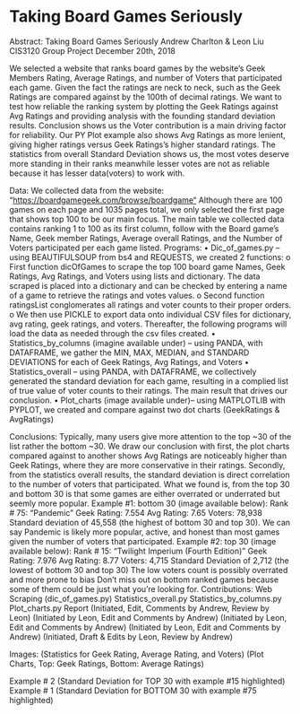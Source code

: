 # Taking Board Games Seriously

Abstract:
Taking Board Games Seriously
Andrew Charlton & Leon Liu CIS3120 Group Project December 20th, 2018

We selected a website that ranks board games by the website’s Geek Members Rating, Average Ratings, and number of Voters that participated each game. Given the fact the ratings are neck to neck, such as the Geek Ratings are compared against by the 100th of decimal ratings. We want to test how reliable the ranking system by plotting the Geek Ratings against Avg Ratings and providing analysis with the founding standard deviation results. Conclusion shows us the Voter contribution is a main driving factor for reliability. Our PY Plot example also shows Avg Ratings as more lenient, giving higher ratings versus Geek Ratings’s higher standard ratings. The statistics from overall Standard Deviation shows us, the most votes deserve more standing in their ranks meanwhile lesser votes are not as reliable because it has lesser data(voters) to work with.

Data:
We collected data from the website: “https://boardgamegeek.com/browse/boardgame“ Although there are 100 games on each page and 1035 pages total, we only selected the
first page that shows top 100 to be our main focus. The main table we collected data contains ranking 1 to 100 as its first column, follow with the Board game’s Name, Geek member Ratings, Average overall Ratings, and the Number of Voters participated per each game listed.
Programs:
• Dic_of_games.py – using BEAUTIFULSOUP from bs4 and REQUESTS, we created 2 functions:
o First function dicOfGames to scrape the top 100 board game Names, Geek Ratings, Avg Ratings, and Voters using lists and dictionary. The data scraped is placed into a dictionary and can be checked by entering a name of a game to retrieve the ratings and votes values.
o Second function ratingsList conglomerates all ratings and voter counts to their proper orders.
o We then use PICKLE to export data onto individual CSV files for dictionary, avg rating, geek ratings, and voters. Thereafter, the following programs will load the data as needed through the csv files created.
• Statistics_by_columns (imagine available under) – using PANDA, with DATAFRAME, we gather the MIN, MAX, MEDIAN, and STANDARD DEVIATIONS for each of Geek Ratings, Avg Ratings, and Voters
• Statistics_overall – using PANDA, with DATAFRAME, we collectively generated the standard deviation for each game, resulting in a complied list of true value of voter counts to their ratings. The main result that drives our conclusion.
• Plot_charts (image available under)– using MATPLOTLIB with PYPLOT, we created and compare against two dot charts (GeekRatings & AvgRatings)

Conclusions:
Typically, many users give more attention to the top ~30 of the list rather the bottom ~30. We draw our conclusion with first, the plot charts compared against to another shows Avg Ratings are noticeably higher than Geek Ratings, where they are more conservative in their ratings. Secondly, from the statistics overall results, the standard deviation is direct correlation to the number of voters that participated. What we found is, from the top 30 and bottom 30 is that some games are either overrated or underrated but seemly more popular.
Example #1: bottom 30 (image available below): Rank # 75: “Pandemic”
Geek Rating: 7.554
Avg Rating: 7.65
Voters: 78,938
Standard deviation of 45,558 (the highest of bottom 30 and top 30).
We can say Pandemic is likely more popular, active, and honest than most games given the number of voters that participated.
Example #2: top 30 (image available below):
Rank # 15: “Twilight Imperium (Fourth Edition)”
Geek Rating: 7.976
Avg Rating: 8.77
Voters: 4,715
Standard Deviation of 2,712 (the lowest of bottom 30 and top 30) The low voters count is possibly overrated and more prone to bias
Don’t miss out on bottom ranked games because some of them could be just what you’re looking for.
Contributions:
Web Scraping (dic_of_games.py) Statistics_overall.py Statistics_by_columns.py Plot_charts.py
Report
(Initiated, Edit, Comments by Andrew, Review by Leon) (Initiated by Leon, Edit and Comments by Andrew) (Initiated by Leon, Edit and Comments by Andrew) (Initiated by Leon, Edit and Comments by Andrew) (Initiated, Draft & Edits by Leon, Review by Andrew)

Images:
(Statistics for Geek Rating, Average Rating, and Voters)
  (Plot Charts, Top: Geek Ratings, Bottom: Average Ratings)

 Example # 2 (Standard Deviation for TOP 30 with example #15 highlighted)
Example # 1 (Standard Deviation for BOTTOM 30 with example #75 highlighted)
 
